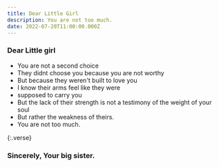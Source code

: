 ```yaml
---
title: Dear Little Girl
description: You are not too much.
date: 2022-07-20T11:00:00.000Z
---
```

### Dear Little girl 
- You are not a second choice 
- They didnt choose you because you are not worthy 
- But because they weren't built to love you 
- I know their arms feel like they were
- supposed to carry you
- But the lack of their strength is not a testimony of the weight of your soul
- But rather the weakness of theirs.
- You are not too much.

{:.verse}


### Sincerely, Your big sister.